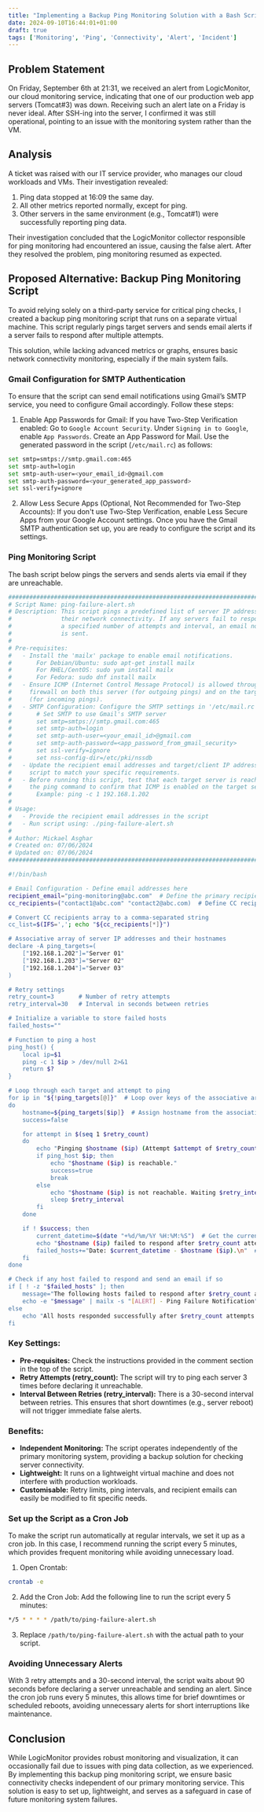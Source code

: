 ```yaml
---
title: "Implementing a Backup Ping Monitoring Solution with a Bash Script for Virtual Machines"
date: 2024-09-10T16:44:01+01:00
draft: true
tags: ['Monitoring', 'Ping', 'Connectivity', 'Alert', 'Incident']
---
```

## Problem Statement 
On Friday, September 6th at 21:31, we received an alert from LogicMonitor, our cloud monitoring service, indicating that one of our production web app servers (Tomcat#3) was down. Receiving such an alert late on a Friday is never ideal. After SSH-ing into the server, I confirmed it was still operational, pointing to an issue with the monitoring system rather than the VM.

## Analysis
A ticket was raised with our IT service provider, who manages our cloud workloads and VMs. Their investigation revealed:

1. Ping data stopped at 16:09 the same day.
2. All other metrics reported normally, except for ping.
3. Other servers in the same environment (e.g., Tomcat#1) were successfully reporting ping data.

Their investigation concluded that the LogicMonitor collector responsible for ping monitoring had encountered an issue, causing the false alert. After they resolved the problem, ping monitoring resumed as expected.

## Proposed Alternative: Backup Ping Monitoring Script
To avoid relying solely on a third-party service for critical ping checks, I created a backup ping monitoring script that runs on a separate virtual machine. This script regularly pings target servers and sends email alerts if a server fails to respond after multiple attempts.

This solution, while lacking advanced metrics or graphs, ensures basic network connectivity monitoring, especially if the main system fails.

### Gmail Configuration for SMTP Authentication
To ensure that the script can send email notifications using Gmail’s SMTP service, you need to configure Gmail accordingly. Follow these steps:

1. Enable App Passwords for Gmail:
If you have Two-Step Verification enabled:
Go to `Google Account Security`.
Under `Signing in to Google`, enable `App Passwords`.
Create an App Password for Mail.
Use the generated password in the script (`/etc/mail.rc`) as follows:
```bash
set smtp=smtps://smtp.gmail.com:465
set smtp-auth=login
set smtp-auth-user=<your_email_id>@gmail.com
set smtp-auth-password=<your_generated_app_password>
set ssl-verify=ignore
```
2. Allow Less Secure Apps (Optional, Not Recommended for Two-Step Accounts):
If you don't use Two-Step Verification, enable Less Secure Apps from your Google Account settings.
Once you have the Gmail SMTP authentication set up, you are ready to configure the script and its settings.

### Ping Monitoring Script
The bash script below pings the servers and sends alerts via email if they are unreachable.

```bash
#################################################################################
# Script Name: ping-failure-alert.sh
# Description: This script pings a predefined list of server IP addresses to check
#              their network connectivity. If any servers fail to respond after
#              a specified number of attempts and interval, an email notification
#              is sent.
#
# Pre-requisites:
#   - Install the 'mailx' package to enable email notifications.
#       For Debian/Ubuntu: sudo apt-get install mailx
#       For RHEL/CentOS: sudo yum install mailx
#       For Fedora: sudo dnf install mailx
#   - Ensure ICMP (Internet Control Message Protocol) is allowed through the
#     firewall on both this server (for outgoing pings) and on the target servers
#     (for incoming pings).
#   - SMTP Configuration: Configure the SMTP settings in '/etc/mail.rc' to use Gmail's SMTP server:
#       # Set SMTP to use Gmail's SMTP server
#       set smtp=smtps://smtp.gmail.com:465
#       set smtp-auth=login
#       set smtp-auth-user=<your_email_id>@gmail.com
#       set smtp-auth-password=<app_password_from_gmail_security>
#       set ssl-verify=ignore
#       set nss-config-dir=/etc/pki/nssdb
#   - Update the recipient email addresses and target/client IP addresses in the
#     script to match your specific requirements.
#   - Before running this script, test that each target server is reachable via
#     the ping command to confirm that ICMP is enabled on the target servers.
#       Example: ping -c 1 192.168.1.202
#
# Usage:
#   - Provide the recipient email addresses in the script
#   - Run script using: ./ping-failure-alert.sh
#
# Author: Mickael Asghar
# Created on: 07/06/2024
# Updated on: 07/06/2024
#################################################################################

#!/bin/bash

# Email Configuration - Define email addresses here
recipient_email="ping-monitoring@abc.com"  # Define the primary recipient
cc_recipients=("contact1@abc.com" "contact2@abc.com)  # Define CC recipients

# Convert CC recipients array to a comma-separated string
cc_list=$(IFS=','; echo "${cc_recipients[*]}")

# Associative array of server IP addresses and their hostnames
declare -A ping_targets=(
    ["192.168.1.202"]="Server 01"
    ["192.168.1.203"]="Server 02"
    ["192.168.1.204"]="Server 03"
)

# Retry settings
retry_count=3       # Number of retry attempts
retry_interval=30   # Interval in seconds between retries

# Initialize a variable to store failed hosts
failed_hosts=""

# Function to ping a host
ping_host() {
    local ip=$1
    ping -c 1 $ip > /dev/null 2>&1
    return $?
}

# Loop through each target and attempt to ping
for ip in "${!ping_targets[@]}"  # Loop over keys of the associative array
do
    hostname=${ping_targets[$ip]}  # Assign hostname from the associative array
    success=false

    for attempt in $(seq 1 $retry_count)
    do
        echo "Pinging $hostname ($ip) (Attempt $attempt of $retry_count)..."
        if ping_host $ip; then
            echo "$hostname ($ip) is reachable."
            success=true
            break
        else
            echo "$hostname ($ip) is not reachable. Waiting $retry_interval seconds before retrying..."
            sleep $retry_interval
        fi
    done

    if ! $success; then
        current_datetime=$(date "+%d/%m/%Y %H:%M:%S")  # Get the current date and time
        echo "$hostname ($ip) failed to respond after $retry_count attempts."
        failed_hosts+="Date: $current_datetime - $hostname ($ip).\n"  # Append formatted string
    fi
done

# Check if any host failed to respond and send an email if so
if [ ! -z "$failed_hosts" ]; then
    message="The following hosts failed to respond after $retry_count attempts with a $retry_interval second interval between attempts:\n$failed_hosts"
    echo -e "$message" | mailx -s "[ALERT] - Ping Failure Notification" -c "$cc_list" "$recipient_email"
else
    echo "All hosts responded successfully after $retry_count attempts."
fi
```
### Key Settings:
- **Pre-requisites:** Check the instructions provided in the comment section in the top of the script.
- **Retry Attempts (retry_count):** The script will try to ping each server 3 times before declaring it unreachable.
- **Interval Between Retries (retry_interval):** There is a 30-second interval between retries. This ensures that short downtimes (e.g., server reboot) will not trigger immediate false alerts.

### Benefits:
- **Independent Monitoring:** The script operates independently of the primary monitoring system, providing a backup solution for checking server connectivity.
- **Lightweight:** It runs on a lightweight virtual machine and does not interfere with production workloads.
- **Customisable:** Retry limits, ping intervals, and recipient emails can easily be modified to fit specific needs.

### Set up the Script as a Cron Job
To make the script run automatically at regular intervals, we set it up as a cron job. In this case, I recommend running the script every 5 minutes, which provides frequent monitoring while avoiding unnecessary load.

1. Open Crontab:
```bash
crontab -e
```
2. Add the Cron Job: Add the following line to run the script every 5 minutes:
```bash
*/5 * * * * /path/to/ping-failure-alert.sh
```
3. Replace ``/path/to/ping-failure-alert.sh`` with the actual path to your script.

### Avoiding Unnecessary Alerts
With 3 retry attempts and a 30-second interval, the script waits about 90 seconds before declaring a server unreachable and sending an alert. Since the cron job runs every 5 minutes, this allows time for brief downtimes or scheduled reboots, avoiding unnecessary alerts for short interruptions like maintenance.

## Conclusion
While LogicMonitor provides robust monitoring and visualization, it can occasionally fail due to issues with ping data collection, as we experienced. By implementing this backup ping monitoring script, we ensure basic connectivity checks independent of our primary monitoring service. This solution is easy to set up, lightweight, and serves as a safeguard in case of future monitoring system failures.

